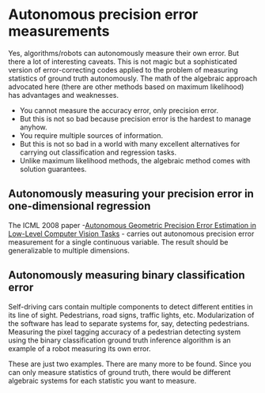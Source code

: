 # Autonomous precision error measurements
Yes, algorithms/robots can autonomously measure their own error. But there a lot of interesting caveats. This is not magic but a sophisticated version of error-correcting codes applied to the problem of measuring statistics of ground truth autonomously. The math of the algebraic approach advocated here (there are other methods based on maximum likelihood) has advantages and weaknesses.
* You cannot measure the accuracy error, only precision error.
* But this is not so bad because precision error is the hardest to manage anyhow.
* You require multiple sources of information.
* But this is not so bad in a world with many excellent alternatives for carrying out classification and regression tasks.
* Unlike maximum likelihood methods, the algebraic method comes with solution guarantees.

## Autonomously measuring your precision error in one-dimensional regression
The ICML 2008 paper -[Autonomous Geometric Precision Error Estimation in Low-Level Computer Vision Tasks](http://icml2008.cs.helsinki.fi/papers/121.pdf) - carries out autonomous precision error measurement for a single continuous variable. The result should be generalizable to multiple dimensions.
## Autonomously measuring binary classification error
Self-driving cars contain multiple components to detect different entities in its line of sight. Pedestrians, road signs, traffic lights, etc. Modularization of the software has lead to separate systems for, say, detecting pedestrians. Measuring the pixel tagging accuracy of a pedestrian detecting system using the binary classification ground truth inference algorithm is an example of a robot measuring its own error.

These are just two examples. There are many more to be found. Since you can only measure statistics of ground truth, there would be different algebraic systems for each statistic you want to measure.